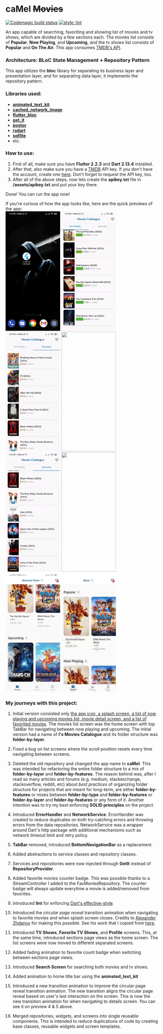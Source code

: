 # **caMel ~~Movies~~**  

[![Codemagic build status](https://api.codemagic.io/apps/60830e9e395dbc47ceab31a7/60830e9e395dbc47ceab31a6/status_badge.svg)](https://codemagic.io/apps/60830e9e395dbc47ceab31a7/60830e9e395dbc47ceab31a6/latest_build) [![style: lint](https://img.shields.io/badge/style-lint-4BC0F5.svg)](https://pub.dev/packages/lint)

An app capable of searching, favoriting and showing list of movies and tv shows, which are divided by a few sections each. The movies list consists of **Popular**, **Now Playing**, and **Upcoming**, and the tv shows list consists of **Popular** and **On The Air**. This app consumes [TMDB's API](https://www.themoviedb.org/documentation/api).

### Architecture: BLoC State Management + Repository Pattern
This app utilizes the **bloc** library for separating its business layer and presentation layer, and for separating data layer, it implements the repository pattern.

### Libraries used:
- **[animated_text_kit](https://pub.dev/packages/animated_text_kit)**
- **[cached_network_image](https://pub.dev/packages/cached_network_image)** 
- **[flutter_bloc](https://pub.dev/packages/flutter_bloc)** 
- **[get_it](https://pub.dev/packages/get_it)**
- **[postor](https://pub.dev/packages/postor)**
- **[rxdart](https://pub.dev/packages/rxdart)**
- **[sqflite](https://pub.dev/packages/sqflite)** 
- etc.

### How to use:
1.  First of all, make sure you have **Flutter 2.2.3** and **Dart 2.13.4** installed. 
2.  After that, also make sure you have a [TMDB](https://themoviedb.org) API key. If you don't have the account, create one [here](https://www.themoviedb.org/signup). Don't forget to request the API key, too.
3.  After all of the above steps, now lets create the **apikey.txt** file in **/assets/apikey.txt** and put your key there.

Done! You can run the app now!

If you're curious of how the app looks like, here are the  quick previews of the app:  
<img src="/images/1.gif" width="180" height="392">   <img src="/images/2.gif" width="180" height="392">   <img src="/images/3.gif" width="180" height="392">  <img src="/images/4.gif" width="180" height="392">  <img src="/images/5.gif" width="180" height="392">   <img src="/images/6.gif" width="180" height="392">   <img src="/images/7.gif" width="180" height="392">   <img src="/images/8.gif" width="180" height="392">

### My journeys with this project:
1.  Initial version consisted only <ins>the app icon, a splash screen, a list of now playing and upcoming movies list, movie detail screen, and a list of favorited movies</ins>. The movies list screen was the home screen with top TabBar for navigating between now playing and upcoming. The initial version had a name of **I's Movies Catalogue** and its folder structure was **folder-by-layer**.

2.  Fixed a bug on list screens where the scroll position resets every time navigating between screens.

3.  Deleted the old repository and changed the app name to **caMel**. This was intended for refactoring the entire folder structure to a mix of **folder-by-layer** and **folder-by-features**. The reason behind was, after I read so many articles and forums (e.g. medium, stackexchange, stackoverflow, reddit, etc) about *best practices* of organizing folder structure for projects that are meant for long-term, are either **folder-by-features** or mixes between **folder-by-type** and **folder-by-features** or **folder-by-layer** and **folder-by-features** or any form of it. Another intention was to try my best enforcing **SOLID principles** on the project.

4.  Introduced **ErrorHandler** and **NetworkService**. ErrorHandler was created to reduce duplicates on both try-catching errors and throwing errors from the data repositories. NetworkService was a wrapper around Dart's http package with additional mechanisms such as network timeout limit and retry policy.

5.  **TabBar** removed, introduced **BottomNavigationBar** as a replacement.

6.  Added abstractions to service classes and repository classes.

7.  Services and repositories were now injected through **GetIt** instead of **RepositoryProvider**.

8.  Added favorite movies counter badge. This was possible thanks to a StreamController I added to the FavMoviesRepository. The counter badge will always update everytime a movie is added/removed from favorites.

9.  Introduced **lint** for enforcing [Dart's effective-style](https://dart.dev/guides/language/effective-dart/style).

10. Introduced the *circular page reveal* transition animation when navigating to favorite movies and when splash screen closes. Credits to [Alexander Zhdanov](https://github.com/qwert2603) for making this possible. See his work that I copied from [here](https://github.com/qwert2603/circular_reveal_animation/blob/master/lib/src/circular_reveal_clipper.dart).

11. Introduced **TV Shows**, **Favorite TV Shows**, and **Profile** screens. This, at the same time, introduced sections page views as the home screen. The list screens were now moved to different separated screens.

12. Added fading animation to favorite count badge when switching between sections page views.

13. Introduced **Search Screen** for searching both movies and tv shows.

14. Added animation to home title bar using the **animated_text_kit**

15. Introduced a new transition animation to improve the circular page reveal transition animation. The new transition aligns the circular page reveal based on user's last interaction on the screen. This is now the new transition animation for when navigating to details screen. You can see it on preview 4 & 5 above.

16. Merged repositories, widgets, and screens into single reusable components. This is intended to reduce duplications of code by creating base classes, reusable widgets and screen templates.